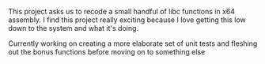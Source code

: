 This project asks us to recode a small handful of
libc functions in x64 assembly. I find this project
really exciting because I love getting this low down
to the system and what it's doing.

Currently working on creating a more elaborate set of 
unit tests and fleshing out the bonus functions
before moving on to something else
